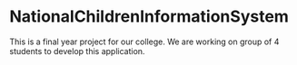 # NationalChildrenInformationSystem
This is a final year project for our college. We are working on group of 4 students to develop this application.
